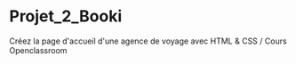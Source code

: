 # Projet_2_Booki
Créez la page d'accueil d'une agence de voyage avec HTML &amp; CSS / Cours Openclassroom
